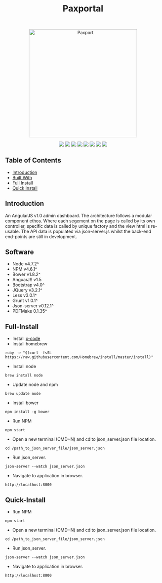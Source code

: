 <h1 align="center">Paxportal</h1>
<br>
<p align="center">
  <a href="https://gitpoint.co/">
    <img alt="Paxport" title="Paxport" src="http://resources.mynewsdesk.com/image/upload/t_open_graph_image/slgrkmbsgubxld6iwcoija.jpg" width="350">
  </a>
</p>
<p align="center">
    <img src="https://img.shields.io/badge/node-v4.7.2^-blue.svg" />
    <img src="https://img.shields.io/badge/npm-v4.6.1^-blue.svg" />
    <img src="https://img.shields.io/badge/bower-v1.8.2-orange.svg" />
    <img src="https://img.shields.io/badge/angularJS-v1.5-red.svg" />
    <img src="https://img.shields.io/badge/less-v3.0.1^-green.svg" />
    <img src="https://img.shields.io/badge/grunt-v1.0.1^-orange.svg" />
    <img src="https://img.shields.io/badge/jsonserver-v0.12.1^-green.svg" />
    <img src="https://img.shields.io/github/forks/maxsilvauk/angularjs-dashboard.svg?style=social&label=Fork" />
</p>

## Table of Contents

- [Introduction](#introduction)
- [Built With](#built-with)
- [Full Install](#full-install)
- [Quick Install](#quick-install)

## Introduction

An AngularJS v1.0 admin dashboard. The architecture follows a modular component ethos. Where each segement on the page is called by its own controller, specific data is called by unique factory and the view html is re-usable. The API data is populated via json-server.js whilst the back-end end-points are still in development.

## Software

- Node v4.7.2^
- NPM v4.6.1^
- Bower v1.8.2^
- AnguarJS v1.5
- Bootstrap v4.0^
- JQuery v3.2.1^
- Less v3.0.1^
- Grunt v1.0.1^
- Json-server v0.12.1^
- PDFMake 0.1.35^

## Full-Install 

* Install <a href="https://itunes.apple.com/us/app/xcode/id497799835?mt=12">x-code</a>
* Install homebrew
```
ruby -e "$(curl -fsSL https://raw.githubusercontent.com/Homebrew/install/master/install)"
```
* Install node
```
brew install node
```
* Update node and npm
```
brew update node
```
* Install bower
```
npm install -g bower
```
* Run NPM
```
npm start
```
* Open a new terminal (CMD+N) and cd to json_server.json file location.
```
cd /path_to_json_server_file/json_server.json
```
* Run json_server.
```
json-server --watch json_server.json
```
* Navigate to application in browser.
```
http://localhost:8000
```

## Quick-Install 

* Run NPM
```
npm start
```
* Open a new terminal (CMD+N) and cd to json_server.json file location.
```
cd /path_to_json_server_file/json_server.json
```
* Run json_server.
```
json-server --watch json_server.json
```
* Navigate to application in browser.
```
http://localhost:8000
```
